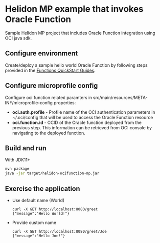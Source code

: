 # Helidon MP example that invokes Oracle Function
Sample Helidon MP project that includes Oracle Function integration using OCI java sdk.

## Configure environment

Create/deploy a sample hello world Oracle Function by following steps provided in the [Functions QuickStart Guides](https://docs.oracle.com/en-us/iaas/Content/Functions/Tasks/functionsquickstartguidestop.htm#functionsquickstartguidestop).

## Configure microprofile config

Configure oci function related paramters in src/main/resources/META-INF/microprofile-config.properties:
* **oci.auth.profile** - Profile name of the OCI authentication parameters in ~/.oci/config that will be used to access the Oracle Function resource
* **oci.function.id** - OCID of the Oracle function deployed from the previous step. This information can be retrieved from OCI console by navigating to the deployed function.

## Build and run

With JDK11+
```bash
mvn package
java -jar target/helidon-ocifunction-mp.jar
```

## Exercise the application
* Use default name (World)
   ```
   curl -X GET http://localhost:8080/greet
   {"message":"Hello World!"}
   ```
* Provide custom name
   ```
   curl -X GET http://localhost:8080/greet/Joe
   {"message":"Hello Joe!"}
   ```